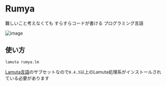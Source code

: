 # Rumya
難しいこと考えなくても すらすらコードが書ける プログラミング言語

![image](https://github.com/user-attachments/assets/186e8db8-dc3a-4138-bad1-e1f2642efd88)

## 使い方

```
lamuta rumya.lm
```
[Lamuta言語](https://github.com/KajizukaTaichi/lamuta)のサブセットなので`0.4.3`以上のLamuta処理系がインストールされている必要があります

